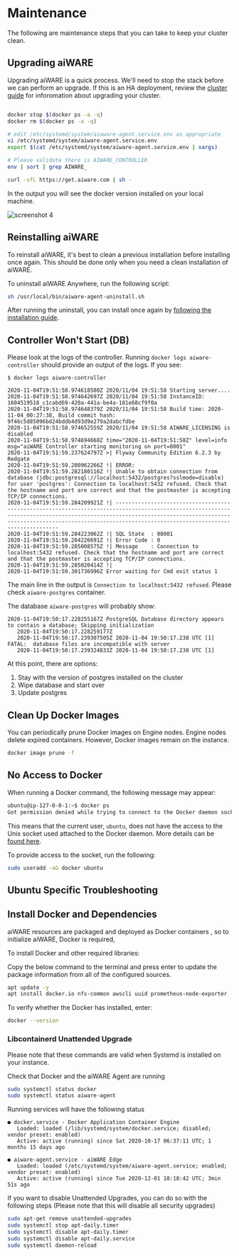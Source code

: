 # Maintenance 
The following are maintenance steps that you can take to keep your cluster clean. 

## Upgrading aiWARE

Upgrading aiWARE is a quick process. We'll need to stop the stack before we can perform an upgrade. If this is an HA deployment, review the [cluster guide](/aiware/install/cluster) for inforomation about upgrading your cluster.
```bash

docker stop $(docker ps -a -q)
docker rm $(docker ps -a -q)

# edit /etc/systemd/system/aiaware-agent.service.env as appropriate
vi /etc/systemd/system/aiware-agent.service.env
export $(cat /etc/systemd/system/aiware-agent.service.env | xargs)

# Please validate there is AIWARE_CONTROLLER
env | sort | grep AIWARE_

curl -sfL https://get.aiware.com | sh -
```

In the output you will see the docker version installed on your local machine.

![screenshot 4](https://user-images.githubusercontent.com/65766301/122611892-bdf10980-d09f-11eb-8c5b-45c2907f63e1.PNG)

## Reinstalling aiWARE

To reinstall aiWARE, it's best to clean a previous installation before installing once again. This should be done only when you need a clean installation of aiWARE. 

To uninstall aiWARE Anywhere, run the following script: 
```bash 
sh /usr/local/bin/aiware-agent-uninstall.sh
```

After running the uninstall, you can install once again by [following the installation guide](/aiware/install/install). 

## Controller Won't Start (DB)
Please look at the logs of the controller. Running `docker logs aiware-controller` should provide an output of the logs. If you see:

```text
$ docker logs aiware-controller

2020-11-04T19:51:58.974618580Z 2020/11/04 19:51:58 Starting server....
2020-11-04T19:51:58.974642697Z 2020/11/04 19:51:58 InstanceID: 1604519518_c1cabd69-420a-441a-be4a-181e68cf9f0a
2020-11-04T19:51:58.974648379Z 2020/11/04 19:51:58 Build time: 2020-11-04_00:27:38, Build commit hash: 9f46c5d85096bd24bddb4d93d9e279a2dabcfdbe
2020-11-04T19:51:58.974652559Z 2020/11/04 19:51:58 AIWARE_LICENSING is disabled
2020-11-04T19:51:58.974694668Z time="2020-11-04T19:51:58Z" level=info msg="aiWARE Controller starting monitoring on port=8001"
2020-11-04T19:51:59.237624797Z >| Flyway Community Edition 6.2.3 by Redgate
2020-11-04T19:51:59.280962266Z !| ERROR:
2020-11-04T19:51:59.282180116Z !| Unable to obtain connection from database (jdbc:postgresql://localhost:5432/postgres?sslmode=disable) for user 'postgres': Connection to localhost:5432 refused. Check that the hostname and port are correct and that the postmaster is accepting TCP/IP connections.
2020-11-04T19:51:59.284209921Z !| ----------------------------------------------------------------------------------------------------------------------------------------------------------------------------------------------------------------------------------------------------------------------
2020-11-04T19:51:59.284223062Z !| SQL State  : 08001
2020-11-04T19:51:59.284226691Z !| Error Code : 0
2020-11-04T19:51:59.285008575Z !| Message    : Connection to localhost:5432 refused. Check that the hostname and port are correct and that the postmaster is accepting TCP/IP connections.
2020-11-04T19:51:59.285020414Z !|
2020-11-04T19:51:59.301736996Z Error waiting for Cmd exit status 1
```

The main line in the output is `Connection to localhost:5432 refused`.  Please check `aiware-postgres` container.

The database `aiware-postgres` will probably show:
```text
2020-11-04T19:50:17.228255167Z PostgreSQL Database directory appears to contain a database; Skipping initialization
   2020-11-04T19:50:17.228259177Z
   2020-11-04T19:50:17.239307505Z 2020-11-04 19:50:17.238 UTC [1] FATAL:  database files are incompatible with server
   2020-11-04T19:50:17.239324833Z 2020-11-04 19:50:17.238 UTC [1] 
```

At this point, there are options:
1. Stay with the version of postgres installed on the cluster
1. Wipe database and start over
1. Update postgres

<!-- TBD  -->
## Clean Up Docker Images
You can periodically prune Docker images on Engine nodes. Engine nodes delete expired containers. However, Docker images remain on the instance. 
```bash
docker image prune -f 
```

## No Access to Docker 

When running a Docker command, the following message may appear: 

```bash
ubuntu@ip-127-0-0-1:~$ docker ps
Got permission denied while trying to connect to the Docker daemon socket at unix:///var/run/docker.sock: Get http://%2Fvar%2Frun%2Fdocker.sock/v1.24/containers/json: dial unix /var/run/docker.sock: connect: permission denied
```

This means that the current user, `ubuntu`, does not have the access to the Unix socket used attached to the Docker daemon. More details can be [found here](https://docs.docker.com/engine/install/linux-postinstall/).

To provide access to the socket, run the following:

```bash
sudo useradd -aG docker ubuntu
```

## Ubuntu Specific Troubleshooting

## Install Docker and Dependencies

aiWARE resources are packaged and deployed as Docker containers , so to initialize aiWARE, Docker is required,
   
To install Docker and other required libraries:
   
Copy the below command to the terminal and press enter to update the package information from all of the configured sources.

```bash
apt update -y
apt install docker.io nfs-common awscli uuid prometheus-node-exporter -y
```

To verify whether the Docker has installed, enter:

```bash
docker --version
```

### Libcontainerd Unattended Upgrade 

Please note that these commands are valid when Systemd is installed on your instance.

Check that Docker and the aiWARE Agent are running
```bash
sudo systemctl status docker
sudo systemctl status aiware-agent
```

Running services will have the following status
```
● docker.service - Docker Application Container Engine
   Loaded: loaded (/lib/systemd/system/docker.service; disabled; vendor preset: enabled)
   Active: active (running) since Sat 2020-10-17 06:37:11 UTC; 1 months 15 days ago

● aiware-agent.service - aiWARE Edge
   Loaded: loaded (/etc/systemd/system/aiware-agent.service; enabled; vendor preset: enabled)
   Active: active (running) since Tue 2020-12-01 18:18:42 UTC; 3min 51s ago
``` 

If you want to disable Unattended Upgrades, you can do so with the following steps (Please note that this will disable all security upgrades)
```bash
sudo apt-get remove unattended-upgrades
sudo systemctl stop apt-daily.timer
sudo systemctl disable apt-daily.timer
sudo systemctl disable apt-daily.service
sudo systemctl daemon-reload
```